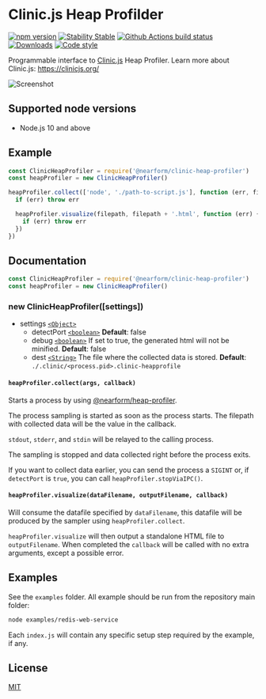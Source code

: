 # Clinic.js Heap Profilder

[![npm version][npm-version]][npm-url] [![Stability Stable][stability-stable]][stability-docs] [![Github Actions build status][actions-status]][actions-url]
[![Downloads][npm-downloads]][npm-url] [![Code style][lint-standard]][lint-standard-url]

Programmable interface to [Clinic.js][clinic-url] Heap Profiler. Learn more about Clinic.js: https://clinicjs.org/

![Screenshot](screenshot.png)

## Supported node versions

- Node.js 10 and above

## Example

```js
const ClinicHeapProfiler = require('@nearform/clinic-heap-profiler')
const heapProfiler = new ClinicHeapProfiler()

heapProfiler.collect(['node', './path-to-script.js'], function (err, filepath) {
  if (err) throw err

  heapProfiler.visualize(filepath, filepath + '.html', function (err) {
    if (err) throw err
  })
})
```

## Documentation

```js
const ClinicHeapProfiler = require('@nearform/clinic-heap-profiler')
const heapProfiler = new ClinicHeapProfiler()
```

### new ClinicHeapProfiler([settings])

- settings [`<Object>`][]
  - detectPort [`<boolean>`][] **Default**: false
  - debug [`<boolean>`][] If set to true, the generated html will not be minified.
    **Default**: false
  - dest [`<String>`][] The file where the collected data is stored.
    **Default**: `./.clinic/<process.pid>.clinic-heapprofile`

#### `heapProfiler.collect(args, callback)`

Starts a process by using [@nearform/heap-profiler](https://github.com/nearform/heap-profiler).

The process sampling is started as soon as the process starts. The filepath with collected data will be the value in the callback.

`stdout`, `stderr`, and `stdin` will be relayed to the calling process.

The sampling is stopped and data collected right before the process exits.

If you want to collect data earlier, you can send the process a `SIGINT` or, if `detectPort` is `true`, you can call `heapProfiler.stopViaIPC()`.

#### `heapProfiler.visualize(dataFilename, outputFilename, callback)`

Will consume the datafile specified by `dataFilename`, this datafile will be
produced by the sampler using `heapProfiler.collect`.

`heapProfiler.visualize` will then output a standalone HTML file to `outputFilename`.
When completed the `callback` will be called with no extra arguments, except a
possible error.

## Examples

See the `examples` folder. All example should be run from the repository main folder:

```sh
node examples/redis-web-service
```

Each `index.js` will contain any specific setup step required by the example, if any.

## License

[MIT](LICENSE)

[stability-stable]: https://img.shields.io/badge/stability-stable-green.svg?style=flat-square
[stability-docs]: https://nodejs.org/api/documentation.html#documentation_stability_index
[npm-version]: https://img.shields.io/npm/v/@nearform/clinic-heap-profiler.svg?style=flat-square
[npm-url]: https://www.npmjs.org/@nearform/clinic-heap-profiler
[npm-downloads]: http://img.shields.io/npm/dm/@nearform/clinic-heap-profiler.svg?style=flat-square
[lint-standard]: https://img.shields.io/badge/code%20style-standard-brightgreen.svg?style=flat-square
[lint-standard-url]: https://github.com/feross/standard
[clinic-url]: https://github.com/nearform/node-clinic
[`<object>`]: https://developer.mozilla.org/en-US/docs/Web/JavaScript/Reference/Global_Objects/Object
[`<number>`]: https://developer.mozilla.org/en-US/docs/Web/JavaScript/Reference/Global_Objects/Number
[`<boolean>`]: https://developer.mozilla.org/en-US/docs/Web/JavaScript/Data_structures#Boolean_type
[`<string>`]: https://developer.mozilla.org/en-US/docs/Web/JavaScript/Reference/Global_Objects/String
[actions-status]: https://github.com/nearform/node-clinic-flame/workflows/CI/badge.svg
[actions-url]: https://github.com/nearform/node-clinic-flame/actions
